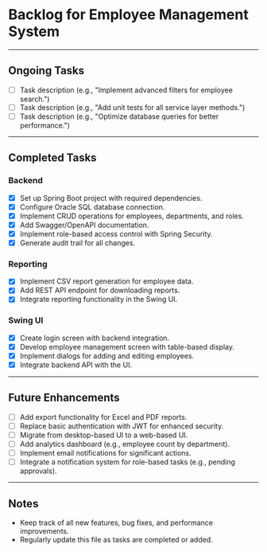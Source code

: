 # Backlog for Employee Management System

---

## Ongoing Tasks

- [ ] Task description (e.g., "Implement advanced filters for employee search.")
- [ ] Task description (e.g., "Add unit tests for all service layer methods.")
- [ ] Task description (e.g., "Optimize database queries for better performance.")

---

## Completed Tasks

### Backend
- [x] Set up Spring Boot project with required dependencies.
- [x] Configure Oracle SQL database connection.
- [x] Implement CRUD operations for employees, departments, and roles.
- [x] Add Swagger/OpenAPI documentation.
- [x] Implement role-based access control with Spring Security.
- [x] Generate audit trail for all changes.

### Reporting
- [x] Implement CSV report generation for employee data.
- [x] Add REST API endpoint for downloading reports.
- [x] Integrate reporting functionality in the Swing UI.

### Swing UI
- [x] Create login screen with backend integration.
- [x] Develop employee management screen with table-based display.
- [x] Implement dialogs for adding and editing employees.
- [x] Integrate backend API with the UI.

---

## Future Enhancements

- [ ] Add export functionality for Excel and PDF reports.
- [ ] Replace basic authentication with JWT for enhanced security.
- [ ] Migrate from desktop-based UI to a web-based UI.
- [ ] Add analytics dashboard (e.g., employee count by department).
- [ ] Implement email notifications for significant actions.
- [ ] Integrate a notification system for role-based tasks (e.g., pending approvals).

---

## Notes

- Keep track of all new features, bug fixes, and performance improvements.
- Regularly update this file as tasks are completed or added.
